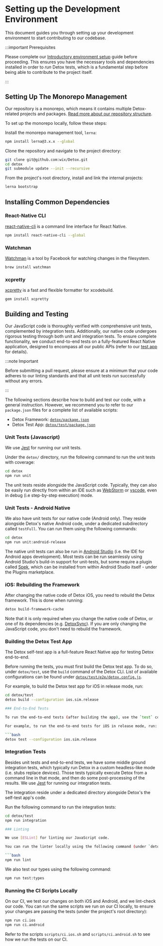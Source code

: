 # Setting up the Development Environment

This document guides you through setting up your development environment to start contributing to our codebase.

:::important Prerequisites

Please complete our [Introductory environment setup](introduction/environment-setup.md) guide before proceeding. This ensures you have the necessary tools and dependencies installed in order to _run_ Detox tests, which is a fundamental step before being able to contribute to the project itself.

:::

## Setting Up The Monorepo Management

Our repository is a monorepo, which means it contains multiple Detox-related projects and packages. [Read more about our repository structure](../code/overview.md#repository-structure).

To set up the monorepo locally, follow these steps:

Install the monorepo management tool, `lerna`:

```bash npm2yarn
npm install lerna@3.x.x --global
```

Clone the repository and navigate to the project directory:

```bash
git clone git@github.com:wix/Detox.git
cd detox
git submodule update --init --recursive
```

From the project's root directory, install and link the internal projects:

```bash
lerna bootstrap
```

## Installing Common Dependencies

### React-Native CLI

[react-native-cli] is a command line interface for React Native.

```bash npm2yarn
npm install react-native-cli --global
```

### Watchman

[Watchman] is a tool by Facebook for watching changes in the filesystem.

```bash
brew install watchman
```

### xcpretty

[xcpretty] is a fast and flexible formatter for xcodebuild.

```bash
gem install xcpretty
```

## Building and Testing

Our JavaScript code is thoroughly verified with comprehensive unit tests, complemented by integration tests.
Additionally, our native code undergoes rigorous testing through both unit and integration tests.
To ensure complete functionality, we conduct end-to-end tests on a fully-featured React Native application, designed to encompass all our public APIs (refer to our [test app] for details).

:::note Important

Before submitting a pull request, please ensure at a minimum that your code adheres to our linting standards and that all unit tests run successfully without any errors.

:::

The following sections describe how to build and test our code, with a general instruction.
However, we recommend you to refer to our `package.json` files for a complete list of available scripts:

- Detox Framework: [`detox/package.json`]
- Detox Test App: [`detox/test/package.json`]

### Unit Tests (Javascript)

We use [Jest] for running our unit tests.

Under the `detox/` directory, run the following command to run the unit tests with coverage:

```bash
cd detox
npm run unit
```
The unit tests reside alongside the JavaScript code. Typically, they can also be easily run directly from within an IDE such as [WebStorm](https://www.jetbrains.com/webstorm/) or [vscode](https://code.visualstudio.com/), even in debug (i.e step-by-step execution) mode.

### Unit Tests - Android Native

We also have unit tests for our native code (Android only). They reside alongside Detox's native Android code, under a dedicated subdirectory called `testFull`. You can run them using the following commands:

```bash
cd detox
npm run unit:android-release
```
The native unit tests can also be run in [Android Studio](https://developer.android.com/studio) (i.e. the IDE for Android apps development). Most tests can be run seamlessly using Android Studio's build-in support for unit-tests, but some require a plugin called [Spek](https://plugins.jetbrains.com/plugin/10915-spek-framework), which can be installed from within Android Studio itself - under the Plugins marketplace.

### iOS: Rebuilding the Framework

After changing the native code of Detox iOS, you need to rebuild the Detox framework. This is done when running:

```bash
detox build-framework-cache
```

Note that it is only required when you change the native code of Detox, or one of its dependencies (e.g. [DetoxSync]).
If you are only changing the JavaScript code, you don't need to rebuild the framework.

### Building the Detox Test App

The Detox self-test app is a full-feature React Native app for testing Detox end-to-end.

Before running the tests, you must first build the Detox test app. To do so, under `detox/test`, use the `build` command of the Detox CLI.
List of available configurations can be found under [`detox/test/e2e/detox.config.js`].

For example, to build the Detox test app for iOS in release mode, run:

```bash
cd detox/test
detox build --configuration ios.sim.release

### End-to-End Tests

To run the end-to-end tests (after building the app), use the `test` command of the Detox CLI.

For example, to run the end-to-end tests for iOS in release mode, run:

```bash
detox test --configuration ios.sim.release
```

### Integration Tests

Besides unit tests and end-to-end tests, we have some middle ground integration tests, which typically run Detox in a custom headless-like mode (i.e. stubs replace devices). Those tests typically execute Detox from a command line in that mode, and then do some post-processing of the results. We use [Jest] for running our integration tests.

The integration reside under a dedicated directory alongside Detox's the self-test app's code.

Run the following command to run the integration tests:

```bash
cd detox/test
npm run integration

### Linting

We use [ESLint] for linting our JavaScript code.

You can run the linter locally using the following command (under `detox/test`):

```bash
npm run lint
```

We also test our types using the following command:

```bash
npm run test:types
```

### Running the CI Scripts Locally

On our CI, we test our changes on both iOS and Android, and we lint-check our code.
You can run the same scripts we run on our CI locally, to ensure your changes are passing the tests (under the project's root directory):

```bash
npm run ci.ios
npm run ci.android
```

Refer to the scripts `scripts/ci.ios.sh` and `scripts/ci.android.sh` to see how we run the tests on our CI.

[react-native-cli]: https://www.npmjs.com/package/react-native-cli
[Watchman]: https://facebook.github.io/watchman/
[xcpretty]: https://github.com/xcpretty/xcpretty
[test app]: https://github.com/wix/Detox/tree/master/detox/test
[DetoxSync]: https://github.com/wix/DetoxSync
[`detox/test/e2e/detox.config.js`]: https://github.com/wix/Detox/blob/6e87dc13826341dba21ed0a732e5b57efa08e7b5/detox/test/e2e/detox.config.js#L137
[ESLint]: https://eslint.org/
[Jest]: https://jestjs.io/
[`detox/package.json`]: https://github.com/wix/Detox/blob/master/detox/package.json
[`detox/test/package.json`]: https://github.com/wix/Detox/blob/master/detox/test/package.json
